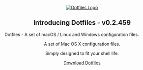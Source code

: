 <p align="center">
    <a href="https://dotfiles.io">
        <img src="./images/logo.png" alt="Dotfiles Logo" title="Dotfiles Logo" />
    </a>
</p>

<h2 align="center">Introducing Dotfiles - v0.2.459</h2>

<p>Dotfiles - A set of macOS / Linux and Windows configuration files.</p>

<p align="center">A set of Mac OS X configuration files.</p>
<p align="center">Simply designed to fit your shell life.</p>
<p align="center"><a href="https://github.com/sebastienrousseau/dotfiles/archive/refs/tags/v0.2.459.zip">Download Dotfiles</a></p>
